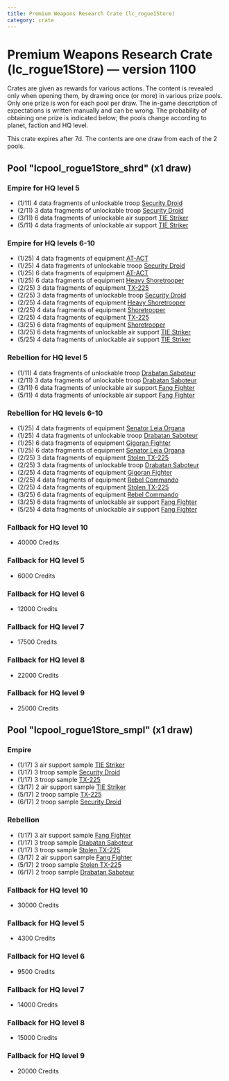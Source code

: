 ```yaml
---
title: Premium Weapons Research Crate (lc_rogue1Store)
category: crate
---
```


# Premium Weapons Research Crate (lc_rogue1Store) — version 1100

Crates are given as rewards for various actions. The content is revealed only when opening them, by drawing once (or more) in various prize pools. Only one prize is won for each pool per draw. The in-game description of expectations is written manually and can be wrong. The probability of obtaining one prize is indicated below; the pools change according to planet, faction and HQ level.

This crate expires after 7d. The contents are one draw from each of the 2 pools.

## Pool "lcpool_rogue1Store_shrd" (x1 draw)

### Empire for HQ level 5

  * (1/11) 4 data fragments of unlockable troop [Security Droid](SecurityDroid)
  * (2/11) 3 data fragments of unlockable troop [Security Droid](SecurityDroid)
  * (3/11) 6 data fragments of unlockable air support [TIE Striker](AtmosMig)
  * (5/11) 4 data fragments of unlockable air support [TIE Striker](AtmosMig)

### Empire for HQ levels 6-10

  * (1/25) 4 data fragments of equipment [AT-ACT](eqpEmpireCargoGreatDane)
  * (1/25) 4 data fragments of unlockable troop [Security Droid](SecurityDroid)
  * (1/25) 6 data fragments of equipment [AT-ACT](eqpEmpireCargoGreatDane)
  * (1/25) 6 data fragments of equipment [Heavy Shoretrooper](eqpEmpirePentagonHeavyTrooper)
  * (2/25) 3 data fragments of equipment [TX-225](eqpEmpireHovertank)
  * (2/25) 3 data fragments of unlockable troop [Security Droid](SecurityDroid)
  * (2/25) 4 data fragments of equipment [Heavy Shoretrooper](eqpEmpirePentagonHeavyTrooper)
  * (2/25) 4 data fragments of equipment [Shoretrooper](eqpEmpirePentagonTrooper)
  * (2/25) 4 data fragments of equipment [TX-225](eqpEmpireHovertank)
  * (3/25) 6 data fragments of equipment [Shoretrooper](eqpEmpirePentagonTrooper)
  * (3/25) 6 data fragments of unlockable air support [TIE Striker](AtmosMig)
  * (5/25) 4 data fragments of unlockable air support [TIE Striker](AtmosMig)

### Rebellion for HQ level 5

  * (1/11) 4 data fragments of unlockable troop [Drabatan Saboteur](BigMouthAlien)
  * (2/11) 3 data fragments of unlockable troop [Drabatan Saboteur](BigMouthAlien)
  * (3/11) 6 data fragments of unlockable air support [Fang Fighter](FangFighter)
  * (5/11) 4 data fragments of unlockable air support [Fang Fighter](FangFighter)

### Rebellion for HQ levels 6-10

  * (1/25) 4 data fragments of equipment [Senator Leia Organa](eqpRebelDiplomat)
  * (1/25) 4 data fragments of unlockable troop [Drabatan Saboteur](BigMouthAlien)
  * (1/25) 6 data fragments of equipment [Gigoran Fighter](eqpRebelShaggyAlien)
  * (1/25) 6 data fragments of equipment [Senator Leia Organa](eqpRebelDiplomat)
  * (2/25) 3 data fragments of equipment [Stolen TX-225](eqpRebelHovertank)
  * (2/25) 3 data fragments of unlockable troop [Drabatan Saboteur](BigMouthAlien)
  * (2/25) 4 data fragments of equipment [Gigoran Fighter](eqpRebelShaggyAlien)
  * (2/25) 4 data fragments of equipment [Rebel Commando](eqpRebelPentagonSoldier)
  * (2/25) 4 data fragments of equipment [Stolen TX-225](eqpRebelHovertank)
  * (3/25) 6 data fragments of equipment [Rebel Commando](eqpRebelPentagonSoldier)
  * (3/25) 6 data fragments of unlockable air support [Fang Fighter](FangFighter)
  * (5/25) 4 data fragments of unlockable air support [Fang Fighter](FangFighter)

### Fallback for HQ level 10

  * 40000 Credits

### Fallback for HQ level 5

  * 6000 Credits

### Fallback for HQ level 6

  * 12000 Credits

### Fallback for HQ level 7

  * 17500 Credits

### Fallback for HQ level 8

  * 22000 Credits

### Fallback for HQ level 9

  * 25000 Credits

## Pool "lcpool_rogue1Store_smpl" (x1 draw)

### Empire

  * (1/17) 3 air support sample [TIE Striker](AtmosMig)
  * (1/17) 3 troop sample [Security Droid](SecurityDroid)
  * (1/17) 3 troop sample [TX-225](EmpireHovertankSample)
  * (3/17) 2 air support sample [TIE Striker](AtmosMig)
  * (5/17) 2 troop sample [TX-225](EmpireHovertankSample)
  * (6/17) 2 troop sample [Security Droid](SecurityDroid)

### Rebellion

  * (1/17) 3 air support sample [Fang Fighter](FangFighter)
  * (1/17) 3 troop sample [Drabatan Saboteur](BigMouthAlien)
  * (1/17) 3 troop sample [Stolen TX-225](RebelHovertankSample)
  * (3/17) 2 air support sample [Fang Fighter](FangFighter)
  * (5/17) 2 troop sample [Stolen TX-225](RebelHovertankSample)
  * (6/17) 2 troop sample [Drabatan Saboteur](BigMouthAlien)

### Fallback for HQ level 10

  * 30000 Credits

### Fallback for HQ level 5

  * 4300 Credits

### Fallback for HQ level 6

  * 9500 Credits

### Fallback for HQ level 7

  * 14000 Credits

### Fallback for HQ level 8

  * 15000 Credits

### Fallback for HQ level 9

  * 20000 Credits